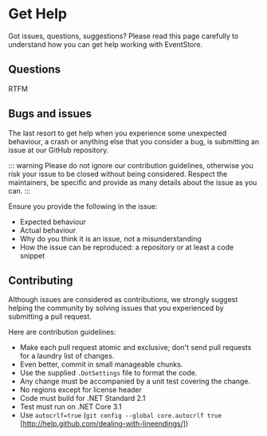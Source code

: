 # Get Help

Got issues, questions, suggestions? Please read this page carefully to understand 
how you can get help working with EventStore.

## Questions

RTFM

## Bugs and issues

The last resort to get help when you experience some unexpected behaviour,
a crash or anything else that you consider a bug, is submitting an issue
at our GitHub repository.

::: warning
Please do not ignore our contribution guidelines, otherwise you risk your issue to be
closed without being considered. Respect the maintainers, be specific and provide
as many details about the issue as you can.
:::

Ensure you provide the following in the issue:
 - Expected behaviour
 - Actual behaviour
 - Why do you think it is an issue, not a misunderstanding
 - How the issue can be reproduced: a repository or at least a code snippet
 
## Contributing

Although issues are considered as contributions, we strongly suggest helping
the community by solving issues that you experienced by submitting a pull request.

Here are contribution guidelines:

 - Make each pull request atomic and exclusive; don't send pull requests for a laundry list of changes.
 - Even better, commit in small manageable chunks.
 - Use the supplied `.DotSettings` file to format the code.
 - Any change must be accompanied by a unit test covering the change.
 - No regions except for license header
 - Code must build for .NET Standard 2.1
 - Test must run on .NET Core 3.1
 - Use `autocrlf=true` (`git config --global core.autocrlf true` [http://help.github.com/dealing-with-lineendings/])
